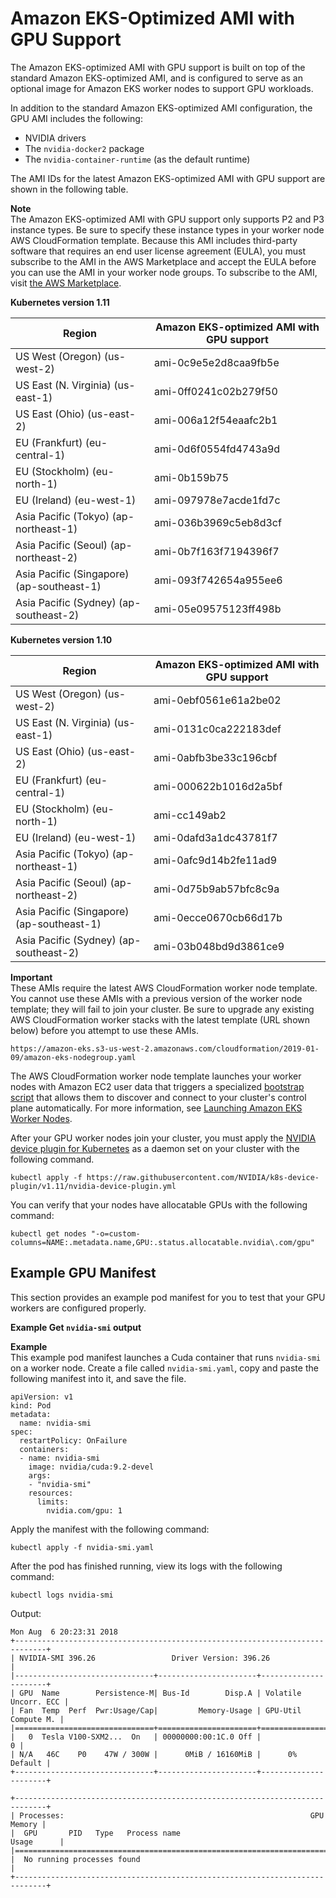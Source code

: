 # Amazon EKS\-Optimized AMI with GPU Support<a name="gpu-ami"></a>

The Amazon EKS\-optimized AMI with GPU support is built on top of the standard Amazon EKS\-optimized AMI, and is configured to serve as an optional image for Amazon EKS worker nodes to support GPU workloads\.

In addition to the standard Amazon EKS\-optimized AMI configuration, the GPU AMI includes the following:
+ NVIDIA drivers
+ The `nvidia-docker2` package
+ The `nvidia-container-runtime` \(as the default runtime\)

The AMI IDs for the latest Amazon EKS\-optimized AMI with GPU support are shown in the following table\. 

**Note**  
The Amazon EKS\-optimized AMI with GPU support only supports P2 and P3 instance types\. Be sure to specify these instance types in your worker node AWS CloudFormation template\. Because this AMI includes third\-party software that requires an end user license agreement \(EULA\), you must subscribe to the AMI in the AWS Marketplace and accept the EULA before you can use the AMI in your worker node groups\. To subscribe to the AMI, visit [the AWS Marketplace](https://aws.amazon.com/marketplace/pp/B07GRHFXGM)\.


**Kubernetes version 1\.11**  

| Region | Amazon EKS\-optimized AMI with GPU support | 
| --- | --- | 
| US West \(Oregon\) \(us\-west\-2\) | ami\-0c9e5e2d8caa9fb5e | 
| US East \(N\. Virginia\) \(us\-east\-1\) | ami\-0ff0241c02b279f50 | 
| US East \(Ohio\) \(us\-east\-2\) | ami\-006a12f54eaafc2b1 | 
| EU \(Frankfurt\) \(eu\-central\-1\) | ami\-0d6f0554fd4743a9d | 
| EU \(Stockholm\) \(eu\-north\-1\) | ami\-0b159b75 | 
| EU \(Ireland\) \(eu\-west\-1\) | ami\-097978e7acde1fd7c | 
| Asia Pacific \(Tokyo\) \(ap\-northeast\-1\) | ami\-036b3969c5eb8d3cf | 
| Asia Pacific \(Seoul\) \(ap\-northeast\-2\) | ami\-0b7f163f7194396f7 | 
| Asia Pacific \(Singapore\) \(ap\-southeast\-1\) | ami\-093f742654a955ee6 | 
| Asia Pacific \(Sydney\) \(ap\-southeast\-2\) | ami\-05e09575123ff498b | 


**Kubernetes version 1\.10**  

| Region | Amazon EKS\-optimized AMI with GPU support | 
| --- | --- | 
| US West \(Oregon\) \(us\-west\-2\) | ami\-0ebf0561e61a2be02 | 
| US East \(N\. Virginia\) \(us\-east\-1\) | ami\-0131c0ca222183def | 
| US East \(Ohio\) \(us\-east\-2\) | ami\-0abfb3be33c196cbf | 
| EU \(Frankfurt\) \(eu\-central\-1\) | ami\-000622b1016d2a5bf | 
| EU \(Stockholm\) \(eu\-north\-1\) | ami\-cc149ab2 | 
| EU \(Ireland\) \(eu\-west\-1\) | ami\-0dafd3a1dc43781f7 | 
| Asia Pacific \(Tokyo\) \(ap\-northeast\-1\) | ami\-0afc9d14b2fe11ad9 | 
| Asia Pacific \(Seoul\) \(ap\-northeast\-2\) | ami\-0d75b9ab57bfc8c9a | 
| Asia Pacific \(Singapore\) \(ap\-southeast\-1\) | ami\-0ecce0670cb66d17b | 
| Asia Pacific \(Sydney\) \(ap\-southeast\-2\) | ami\-03b048bd9d3861ce9 | 

**Important**  
These AMIs require the latest AWS CloudFormation worker node template\. You cannot use these AMIs with a previous version of the worker node template; they will fail to join your cluster\. Be sure to upgrade any existing AWS CloudFormation worker stacks with the latest template \(URL shown below\) before you attempt to use these AMIs\.  

```
https://amazon-eks.s3-us-west-2.amazonaws.com/cloudformation/2019-01-09/amazon-eks-nodegroup.yaml
```

The AWS CloudFormation worker node template launches your worker nodes with Amazon EC2 user data that triggers a specialized [bootstrap script](https://github.com/awslabs/amazon-eks-ami/blob/master/files/bootstrap.sh) that allows them to discover and connect to your cluster's control plane automatically\. For more information, see [Launching Amazon EKS Worker Nodes](launch-workers.md)\.

After your GPU worker nodes join your cluster, you must apply the [NVIDIA device plugin for Kubernetes](https://github.com/NVIDIA/k8s-device-plugin) as a daemon set on your cluster with the following command\.

```
kubectl apply -f https://raw.githubusercontent.com/NVIDIA/k8s-device-plugin/v1.11/nvidia-device-plugin.yml
```

You can verify that your nodes have allocatable GPUs with the following command:

```
kubectl get nodes "-o=custom-columns=NAME:.metadata.name,GPU:.status.allocatable.nvidia\.com/gpu"
```

## Example GPU Manifest<a name="example-gpu-manifest"></a>

This section provides an example pod manifest for you to test that your GPU workers are configured properly\.

**Example Get `nvidia-smi` output**  

**Example**  
This example pod manifest launches a Cuda container that runs `nvidia-smi` on a worker node\. Create a file called `nvidia-smi.yaml`, copy and paste the following manifest into it, and save the file\.  

```
apiVersion: v1
kind: Pod
metadata:
  name: nvidia-smi
spec:
  restartPolicy: OnFailure
  containers:
  - name: nvidia-smi
    image: nvidia/cuda:9.2-devel
    args:
    - "nvidia-smi"
    resources:
      limits:
        nvidia.com/gpu: 1
```
Apply the manifest with the following command:  

```
kubectl apply -f nvidia-smi.yaml
```
After the pod has finished running, view its logs with the following command:  

```
kubectl logs nvidia-smi
```
Output:  

```
Mon Aug  6 20:23:31 2018
+-----------------------------------------------------------------------------+
| NVIDIA-SMI 396.26                 Driver Version: 396.26                    |
|-------------------------------+----------------------+----------------------+
| GPU  Name        Persistence-M| Bus-Id        Disp.A | Volatile Uncorr. ECC |
| Fan  Temp  Perf  Pwr:Usage/Cap|         Memory-Usage | GPU-Util  Compute M. |
|===============================+======================+======================|
|   0  Tesla V100-SXM2...  On   | 00000000:00:1C.0 Off |                    0 |
| N/A   46C    P0    47W / 300W |      0MiB / 16160MiB |      0%      Default |
+-------------------------------+----------------------+----------------------+

+-----------------------------------------------------------------------------+
| Processes:                                                       GPU Memory |
|  GPU       PID   Type   Process name                             Usage      |
|=============================================================================|
|  No running processes found                                                 |
+-----------------------------------------------------------------------------+
```